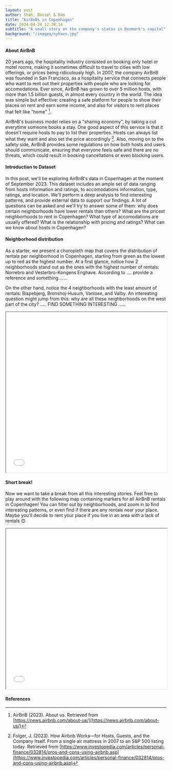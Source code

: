 ```yaml
---
layout: post
author: Shah, Daniel & Dan
title: "AirBnBs in Copenhagen"
date: 2024-04-24 12:30:14
subtitle: "A small story on the company's status in Denmark's capital"
background: "/images/nyhavn.jpg"
---
```


#### About AirBnB
20 years ago, the hospitality industry consisted on booking only hotel or motel rooms, making it sometimes difficult to travel to cities with low offerings, or prices being ridiculously high. In 2007, the company AirBnB was founded in San Francisco, as a hospitality service that connects people who want to rent out their properties with people who are looking for accomodations. Ever since, AirBnB has grown to over 5 million hosts, with more than 1.5 billion guests, in almost every country in the world. The idea was simple but effective: creating a safe platform for people to show their places on rent and earn some income, and also for visitors to rent places that felt like "home" [^airbnb]. 

AirBnB's business model relies on a "sharing economy", by taking a cut everytime someone books a stay. One good aspect of this service is that it doesn't require hosts to pay to list their properties. Hosts can always list what they want and also set the price accordingly [^investopedia]. Also, moving on to the safety side, AirBnB provides some regulations on how both hosts and users should communicate, ensuring that everyone feels safe and there are no threats, which could result in booking cancellations or even blocking users. 


#### Introduction to Dataset

In this post, we'll be exploring AirBnB's data in Copenhagen at the moment of September 2023. This dataset includes an ample set of data ranging from hosts information and ratings, to accomodations information, type, ratings, and location. We'll perform a deep analysis to find interesting patterns, and provide external data to support our findings. A lot of questions can be asked and we'll try to answer some of them: why does certain neighborhoods have lower rentals than others? What are the pricest neighborhoods to rent in Copenhagen? What type of accomodations are usually offered? What is the relationship with pricing and ratings? What can we know about hosts in Copenhagen?

#### Neighborhood distribution

As a starter, we present a choropleth map that covers the distribution of rentals per neighborhood in Copenhagen, starting from green as the lowest up to red as the highest number. At a first glance, notice how 2 neighborhoods stand out as the ones with the highest number of rentals: Norrebro and Vesterbro-Kongens Enghave. According to .... provide a reference and something ......

On the other hand, notice the 4 neighborhoods with the least amount of rentals: Bispebjerg, Bronshoj-Husum, Vanlose, and Valby. An interesting question might jump from this: why are all these neighborhoods on the west part of the city? ..... FIND SOMETHING INTERESTING .....

<iframe src="{{ site.baseurl }}/data_htmls/choropleth_map.html" height="500" width="100%"></iframe>

#### Short break! 

Now we want to take a break from all this interesting stories. Feel free to play around with the following map containing markers for all AirBnB rentals in Copenhagen! You can filter out by neighborhoods, and zoom in to find interesting patterns, or even find if there are any rentals near your place. Maybe you'll decide to rent your place if you live in an area with a lack of rentals 😊

<iframe src="{{ site.baseurl }}/data_htmls/airbnbs_marker.html" height="500" width="100%"></iframe>


#### References

[^investopedia]: Folger, J. (2023). How Airbnb Works—for Hosts, Guests, and the Company Itself. From a single air mattress in 2007 to an S&P 500 listing today. Retrieved from [https://www.investopedia.com/articles/personal-finance/032814/pros-and-cons-using-airbnb.asp](https://www.investopedia.com/articles/personal-finance/032814/pros-and-cons-using-airbnb.asp)

[^airbnb]: AirBnB (2023). About us. Retrieved from [https://news.airbnb.com/about-us/](https://news.airbnb.com/about-us/)
[^Winter]: "Why Do Drug Overdoses Increase in Winter?" _The Right Step Rehab Hill Country_. Retrieved from [https://www.rightsteprehabhillcountry.com/addiction-blog/why-do-drug-overdoses-increase-in-winter/](https://www.rightsteprehabhillcountry.com/addiction-blog/why-do-drug-overdoses-increase-in-winter/)
[^UNODC]: United Nations Office on Drugs and Crime. (2007). Strategy for the period 2008-2011 for the United Nations Office on Drugs and Crime. E/CN.7/2007/14–E/CN.15/2007/5. UNODC.
